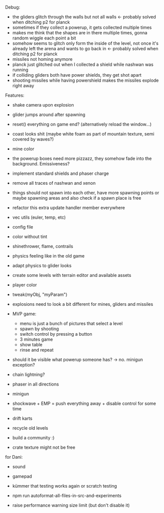 
Debug:

* the gliders glitch through the walls but not all walls <- probably solved when ditching p2 for planck
* sometimes if they collect a powerup, it gets collected multiple times
* makes me think that the shapes are in there multiple times, gonna random wiggle each point a bit
* somehow seems to glitch only form the inside of the level, not once it's already left the arena and wants to go back in <- probably solved when ditching p2 for planck
* missiles not homing anymore
* planck just glitched out when I collected a shield while nashwan was running
* if colliding gliders both have power shields, they get shot apart
* shooting missiles while having powershield makes the missiles explode right away

Features:

* shake camera upon explosion
* glider jumps around after spawning
* reset() everything on game end? (alternatively reload the window...)
* coast looks shit (maybe white foam as part of mountain texture, semi covered by waves?)
* mine color
* the powerup boxes need more pizzazz, they somehow fade into the background. Emissiveness?
* implement standard shields and phaser charge
* remove all traces of nashwan and xenon
* things should not spawn into each other, have more spawning points or maybe spawning areas and also check if a spawn place is free
* refactor this extra update handler member everywhere
* vec utils (euler, temp, etc)
* config file
* color without tint
* shinethrower, flame, contrails
* physics feeling like in the old game
* adapt physics to glider looks
* create some levels with terrain editor and available assets
* player color
* tweak(myObj, "myParam")
* explosions need to look a bit different for mines, gliders and missiles

* MVP game:
  - menu is just a bunch of pictures that select a level
  - spawn by shooting
  - switch control by pressing a button
  - 3 minutes game
  - show table
  - rinse and repeat

* should it be visible what powerup someone has? -> no. minigun exception?
* chain lightning?
* phaser in all directions
* minigun
* shockwave + EMP = push everything away + disable control for some time
* drift karts

* recycle old levels

* build a community :)

* crate texture might not be free

for Dani:

* sound
* gamepad

* kümmer that testing works again or scratch testing
* npm run autoformat-all-files-in-src-and-experiments
* raise performance warning size limit (but don't disable it)
